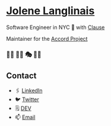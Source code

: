 # [Jolene Langlinais][personal]
Software Engineer in NYC 🗽 with [Clause][clause]

Maintainer for the [Accord Project][ap]

### 🧗‍♀️ 🚴‍♀️ 🎭 👩‍🍳

## Contact
- 🖇️ [LinkedIn][linkedin]
- 🐦 [Twitter][twitter]
- 🗒️ [DEV][dev]
- 📫 [Email][mail]

[personal]: http://jolenelanglinais.com/
[twitter]: https://twitter.com/jolanglinais
[linkedin]: https://www.linkedin.com/in/jolene-langlinais/
[dev]: https://dev.to/irmerk
[mail]: mailto:jolenelanglinais@gmail.com
[ap]: https://github.com/accordproject
[clause]: http://www.clause.io/
